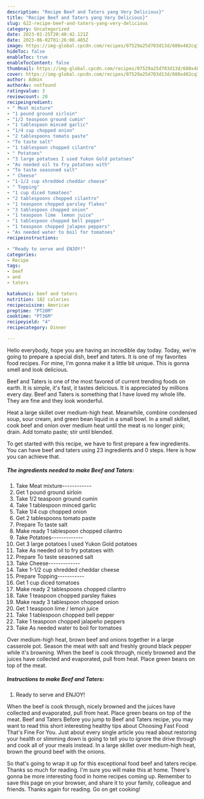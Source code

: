 ```yaml
---
description: "Recipe Beef and Taters yang Very Delicious}"
title: "Recipe Beef and Taters yang Very Delicious}"
slug: 622-recipe-beef-and-taters-yang-very-delicious
category: Uncategorized
date: 2023-01-25T20:40:42.121Z
date: 2023-06-02T01:26:08.485Z
image: https://img-global.cpcdn.com/recipes/07529a25d703d13d/680x482cq70/beef-and-taters-recipe-main-photo.jpg
hideToc: false
enableToc: true
enableTocContent: false
thumbnail: https://img-global.cpcdn.com/recipes/07529a25d703d13d/680x482cq70/beef-and-taters-recipe-main-photo.jpg
cover: https://img-global.cpcdn.com/recipes/07529a25d703d13d/680x482cq70/beef-and-taters-recipe-main-photo.jpg
author: Admin
authorAv: notfound
ratingvalue: 3
reviewcount: 20
recipeingredient:
- " Meat mixture"
- "1 pound ground sirloin"
- "1/2 teaspoon ground cumin"
- "1 tablespoon minced garlic"
- "1/4 cup chopped onion"
- "2 tablespoons tomato paste"
- "To taste salt"
- "1 tablespoon chopped cilantro"
- " Potatoes"
- "3 large potatoes I used Yukon Gold potatoes"
- "As needed oil to fry potatoes with"
- "To taste seasoned salt"
- " Cheese"
- "1-1/2 cup shredded cheddar cheese"
- " Topping"
- "1 cup diced tomatoes"
- "2 tablespoons chopped cilantro"
- "1 teaspoon chopped parsley flakes"
- "3 tablespoon chopped onion"
- "1 teaspoon lime  lemon juice"
- "1 tablespoon chopped bell pepper"
- "1 teaspoon chopped jalapeo peppers"
- "As needed water to boil for tomatoes"
recipeinstructions:

- "Ready to serve and ENJOY!"
categories:
- Recipe
tags:
- beef
- and
- taters

katakunci: beef and taters 
nutrition: 182 calories
recipecuisine: American
preptime: "PT20M"
cooktime: "PT36M"
recipeyield: "4"
recipecategory: Dinner

---
```



Hello everybody, hope you are having an incredible day today. Today, we're going to prepare a special dish, beef and taters. It is one of my favorites food recipes. For mine, I'm gonna make it a little bit unique. This is gonna smell and look delicious.

Beef and Taters is one of the most favored of current trending foods on earth. It is simple, it's fast, it tastes delicious. It is appreciated by millions every day. Beef and Taters is something that I have loved my whole life. They are fine and they look wonderful.

Heat a large skillet over medium-high heat. Meanwhile, combine condensed soup, sour cream, and green bean liquid in a small bowl. In a small skillet, cook beef and onion over medium heat until the meat is no longer pink; drain. Add tomato paste; stir until blended.


To get started with this recipe, we have to first prepare a few ingredients. You can have beef and taters using 23 ingredients and 0 steps. Here is how you can achieve that.

<!--inarticleads1-->

##### The ingredients needed to make Beef and Taters:

1. Take  Meat mixture------------
1. Get 1 pound ground sirloin
1. Take 1/2 teaspoon ground cumin
1. Take 1 tablespoon minced garlic
1. Take 1/4 cup chopped onion
1. Get 2 tablespoons tomato paste
1. Prepare To taste salt
1. Make ready 1 tablespoon chopped cilantro
1. Take  Potatoes-------------
1. Get 3 large potatoes I used Yukon Gold potatoes
1. Take As needed oil to fry potatoes with
1. Prepare To taste seasoned salt
1. Take  Cheese-------------
1. Take 1-1/2 cup shredded cheddar cheese
1. Prepare  Topping-----------
1. Get 1 cup diced tomatoes
1. Make ready 2 tablespoons chopped cilantro
1. Take 1 teaspoon chopped parsley flakes
1. Make ready 3 tablespoon chopped onion
1. Get 1 teaspoon lime / lemon juice
1. Take 1 tablespoon chopped bell pepper
1. Take 1 teaspoon chopped jalapeño peppers
1. Take As needed water to boil for tomatoes


Over medium-high heat, brown beef and onions together in a large casserole pot. Season the meat with salt and freshly ground black pepper while it&#39;s browning. When the beef is cook through, nicely browned and the juices have collected and evaporated, pull from heat. Place green beans on top of the meat. 

<!--inarticleads2-->

##### Instructions to make Beef and Taters:


1. Ready to serve and ENJOY!

When the beef is cook through, nicely browned and the juices have collected and evaporated, pull from heat. Place green beans on top of the meat. Beef and Taters Before you jump to Beef and Taters recipe, you may want to read this short interesting healthy tips about Choosing Fast Food That&#39;s Fine For You. Just about every single article you read about restoring your health or slimming down is going to tell you to ignore the drive through and cook all of your meals instead. In a large skillet over medium-high heat, brown the ground beef with the onions. 

So that's going to wrap it up for this exceptional food beef and taters recipe. Thanks so much for reading. I'm sure you will make this at home. There's gonna be more interesting food in home recipes coming up. Remember to save this page on your browser, and share it to your family, colleague and friends. Thanks again for reading. Go on get cooking!
